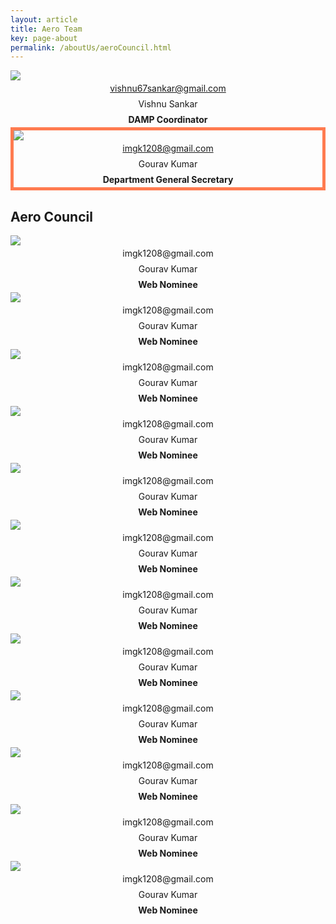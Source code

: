 ```yaml
---
layout: article
title: Aero Team
key: page-about
permalink: /aboutUs/aeroCouncil.html
---
```


<!-- ## DAMP Coordinator: Amal S Sebastian -->

<style>
  .card__header h4,
  .overlay p {
    text-align: center;
    margin: 0;
    padding: 0;
    line-height: 25px;
  }

  .card-emphasize
  {
    border: 5px solid #ff7b50;
  }
</style>



<div class="grid">
  <div class="cell cell--12 cell--md-6 cell--lg-6 content p-2">
    <div class="card">
      <a href="/aboutUs/dampTeam.html">
        <div class="card__image card--clickable">
          <img class="image" src="https://static.india.com/wp-content/uploads/2020/03/kiara-advani-topless-picture-main.jpg" />
          <div class="overlay overlay--bottom">
            <p>vishnu67sankar@gmail.com</p>
          </div>
        </div>
      </a>
      <div class="card__content">
        <div class="card__header">
          <h4 style=" font-weight: normal">Vishnu Sankar</h4>
          <h4>DAMP Coordinator</h4>
        </div>
      </div>
    </div>
  </div>
  <div class="cell cell--12 cell--md-6 cell--lg-6 content p-2">
    <div class="card card-emphasize">
      <a href="/aboutUs/aeroCouncil.html">
        <div class="card__image card--clickable">
          <img class="image" src="\Image\Council\Gourav.jpg" />
          <div class="overlay overlay--bottom">
            <p>imgk1208@gmail.com</p>
          </div>
        </div>
      </a>
      <div class="card__content">
        <div class="card__header">
          <h4 style=" font-weight: normal">Gourav Kumar</h4>
          <h4>Department General Secretary</h4>
        </div>
      </div>
    </div>
  </div>
</div>

## Aero Council

<div class="grid">
  <div class="cell cell--12 cell--md-6 cell--lg-4 content p-2">
    <div class="card">
      <div class="card__image">
        <img class="image" src="\Image\Council\Gourav.jpg" />
        <div class="overlay overlay--bottom">
          <p>imgk1208@gmail.com</p>
        </div>
      </div>
      <div class="card__content">
        <div class="card__header">
          <h4 style=" font-weight: normal">Gourav Kumar</h4>
          <h4>Web Nominee</h4>
        </div>
      </div>
    </div>
  </div>

  <div class="cell cell--12 cell--md-6 cell--lg-4 content p-2">
    <div class="card">
      <div class="card__image">
        <img class="image" src="\Image\Council\Gourav.jpg" />
        <div class="overlay overlay--bottom">
          <p>imgk1208@gmail.com</p>
        </div>
      </div>
      <div class="card__content">
        <div class="card__header">
          <h4 style=" font-weight: normal">Gourav Kumar</h4>
          <h4>Web Nominee</h4>
        </div>
      </div>
    </div>
  </div>

  <div class="cell cell--12 cell--md-6 cell--lg-4 content p-2">
    <div class="card">
      <div class="card__image">
        <img class="image" src="\Image\Council\Gourav.jpg" />
        <div class="overlay overlay--bottom">
          <p>imgk1208@gmail.com</p>
        </div>
      </div>
      <div class="card__content">
        <div class="card__header">
          <h4 style=" font-weight: normal">Gourav Kumar</h4>
          <h4>Web Nominee</h4>
        </div>
      </div>
    </div>
  </div>

  <div class="cell cell--12 cell--md-6 cell--lg-4 content p-2">
    <div class="card">
      <div class="card__image">
        <img class="image" src="\Image\Council\Gourav.jpg" />
        <div class="overlay overlay--bottom">
          <p>imgk1208@gmail.com</p>
        </div>
      </div>
      <div class="card__content">
        <div class="card__header">
          <h4 style=" font-weight: normal">Gourav Kumar</h4>
          <h4>Web Nominee</h4>
        </div>
      </div>
    </div>
  </div>

  <div class="cell cell--12 cell--md-6 cell--lg-4 content p-2">
    <div class="card">
      <div class="card__image">
        <img class="image" src="\Image\Council\Gourav.jpg" />
        <div class="overlay overlay--bottom">
          <p>imgk1208@gmail.com</p>
        </div>
      </div>
      <div class="card__content">
        <div class="card__header">
          <h4 style=" font-weight: normal">Gourav Kumar</h4>
          <h4>Web Nominee</h4>
        </div>
      </div>
    </div>
  </div>

  <div class="cell cell--12 cell--md-6 cell--lg-4 content p-2">
    <div class="card">
      <div class="card__image">
        <img class="image" src="\Image\Council\Gourav.jpg" />
        <div class="overlay overlay--bottom">
          <p>imgk1208@gmail.com</p>
        </div>
      </div>
      <div class="card__content">
        <div class="card__header">
          <h4 style=" font-weight: normal">Gourav Kumar</h4>
          <h4>Web Nominee</h4>
        </div>
      </div>
    </div>
  </div>

  <div class="cell cell--12 cell--md-6 cell--lg-4 content p-2">
    <div class="card">
      <div class="card__image">
        <img class="image" src="\Image\Council\Gourav.jpg" />
        <div class="overlay overlay--bottom">
          <p>imgk1208@gmail.com</p>
        </div>
      </div>
      <div class="card__content">
        <div class="card__header">
          <h4 style=" font-weight: normal">Gourav Kumar</h4>
          <h4>Web Nominee</h4>
        </div>
      </div>
    </div>
  </div>

  <div class="cell cell--12 cell--md-6 cell--lg-4 content p-2">
    <div class="card">
      <div class="card__image">
        <img class="image" src="\Image\Council\Gourav.jpg" />
        <div class="overlay overlay--bottom">
          <p>imgk1208@gmail.com</p>
        </div>
      </div>
      <div class="card__content">
        <div class="card__header">
          <h4 style=" font-weight: normal">Gourav Kumar</h4>
          <h4>Web Nominee</h4>
        </div>
      </div>
    </div>
  </div>

  <div class="cell cell--12 cell--md-6 cell--lg-4 content p-2">
    <div class="card">
      <div class="card__image">
        <img class="image" src="\Image\Council\Gourav.jpg" />
        <div class="overlay overlay--bottom">
          <p>imgk1208@gmail.com</p>
        </div>
      </div>
      <div class="card__content">
        <div class="card__header">
          <h4 style=" font-weight: normal">Gourav Kumar</h4>
          <h4>Web Nominee</h4>
        </div>
      </div>
    </div>
  </div>

  <div class="cell cell--12 cell--md-6 cell--lg-4 content p-2">
    <div class="card">
      <div class="card__image">
        <img class="image" src="\Image\Council\Gourav.jpg" />
        <div class="overlay overlay--bottom">
          <p>imgk1208@gmail.com</p>
        </div>
      </div>
      <div class="card__content">
        <div class="card__header">
          <h4 style=" font-weight: normal">Gourav Kumar</h4>
          <h4>Web Nominee</h4>
        </div>
      </div>
    </div>
  </div>

  <div class="cell cell--12 cell--md-6 cell--lg-4 content p-2">
    <div class="card">
      <div class="card__image">
        <img class="image" src="\Image\Council\Gourav.jpg" />
        <div class="overlay overlay--bottom">
          <p>imgk1208@gmail.com</p>
        </div>
      </div>
      <div class="card__content">
        <div class="card__header">
          <h4 style=" font-weight: normal">Gourav Kumar</h4>
          <h4>Web Nominee</h4>
        </div>
      </div>
    </div>
  </div>

  <div class="cell cell--12 cell--md-6 cell--lg-4 content p-2">
    <div class="card">
      <div class="card__image">
        <img class="image" src="\Image\Council\Gourav.jpg" />
        <div class="overlay overlay--bottom">
          <p>imgk1208@gmail.com</p>
        </div>
      </div>
      <div class="card__content">
        <div class="card__header">
          <h4 style=" font-weight: normal">Gourav Kumar</h4>
          <h4>Web Nominee</h4>
        </div>
      </div>
    </div>
  </div>


</div>
